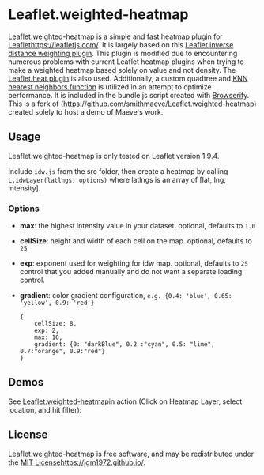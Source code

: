 Leaflet.weighted-heatmap
===============

Leaflet.weighted-heatmap is a simple and fast heatmap plugin for [Leaflet]()https://leafletjs.com/. It is largely based on this [Leaflet inverse distance weighting plugin](https://github.com/spatialsparks/Leaflet.idw). This plugin is modified due to encountering numerous problems with current Leaflet heatmap plugins when trying to make a weighted heatmap based solely on value and not density.  The [Leaflet.heat plugin](https://github.com/Leaflet/Leaflet.heat) is also used. Additionally, a custom quadtree and [KNN nearest neighbors function](https://github.com/darkskyapp/sphere-knn) is utilized in an attempt to optimize performance.  It is included in the bundle.js script created with [Browserify](https://github.com/browserify/browserify).
This is a fork of (https://github.com/smithmaeve/Leaflet.weighted-heatmap) created solely to host a demo of Maeve's work.


## Usage

Leaflet.weighted-heatmap is only tested on Leaflet version 1.9.4.

Include `idw.js` from the src folder, then create a heatmap by calling
`L.idwLayer(latlngs, options)` where latlngs is an array of [lat, lng, intensity]. 


### Options

 - **max**: the highest intensity value in your dataset. optional, defaults to `1.0`
 - **cellSize**: height and width of each cell on the map. optional, defaults to `25`
 - **exp**: exponent used for weighting for idw map. optional, defaults to `25`
   control that you added manually and do not want a separate loading control.
 - **gradient**: color gradient configuration, `e.g. {0.4: 'blue', 0.65: 'yellow', 0.9: 'red'}`

    ```
    {
        cellSize: 8,
		exp: 2,
		max: 10,
		gradient: {0: "darkBlue", 0.2 :"cyan", 0.5: "lime", 0.7:"orange", 0.9:"red"}
    }
    ```



## Demos

See [Leaflet.weighted-heatmap](https://jgm1972.github.io/)in action (Click on Heatmap Layer, select location, and hit filter):


## License

Leaflet.weighted-heatmap is free software, and may be redistributed under the [MIT License]https://jgm1972.github.io/.


 [Leaflet]: (https://github.com/Leaflet/Leaflet)
 [Leaflet inverse distance weighting plugin]: (https://github.com/spatialsparks/Leaflet.idw)
 [Leaflet.heat plugin]: (https://github.com/Leaflet/Leaflet.heat)
 [KNN nearest neighbors function]: (https://github.com/darkskyapp/sphere-knn)
 [Browserify]: (https://github.com/browserify/browserify)
 [Leaflet.weighted-heatmap]: (https://github.com/smithmaeve/Leaflet.weighted-heatmap)
 [MIT License]: (https://spdx.org/licenses/MIT.html)

